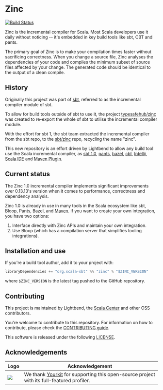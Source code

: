 Zinc
====

[![Build Status](https://ci.scala-lang.org/api/badges/sbt/zinc/status.svg)](https://ci.scala-lang.org/sbt/zinc)

Zinc is the incremental compiler for Scala. Most Scala developers use it daily
without noticing -- it's embedded in key build tools like sbt, CBT and pants.

The primary goal of Zinc is to make your compilation times faster without sacrificing
correctness. When you change a source file, Zinc analyses the dependencies of
your code and compiles the minimum subset of source files affected by your
change. The generated code should be identical to the output of a clean compile.

## History

[sbt]: https://github.com/sbt/sbt
[typesafehub/zinc]: https://github.com/typesafehub/zinc
[sbt/zinc]: https://github.com/sbt/zinc
[pants]: https://github.com/pantsbuild/pants
[CBT]: https://github.com/cvogt/cbt
[Intellij]: https://github.com/Jetbrains/intellij-scala
[Scala IDE]: https://github.com/scala-ide/scala-ide
[Maven Plugin]: https://github.com/random-maven/scalor-maven-plugin
[Bazel Rule]: https://github.com/higherkindness/rules_scala

Originally this project was part of [sbt][], referred to as the incremental compiler module of sbt.

To allow for build tools outside of sbt to use it, the project [typesafehub/zinc][] was created to re-export the
whole of sbt to utilise the incremental compiler module.

With the effort for sbt 1, the sbt team extracted the incremental compiler from the sbt repo, to the
[sbt/zinc][] repo, recycling the name "zinc".

This new repository is an effort driven by Lightbend to allow any build tool
use the Scala incremental compiler, as [sbt 1.0][sbt], [pants][], [bazel][Bazel Rule], [cbt][],
[Intellij][], [Scala IDE][] and [Maven Plugin][].

## Current status

The Zinc 1.0 incremental compiler implements significant improvements over
0.13.13's version when it comes to performance, correctness and dependency
analysis.

Zinc 1.0 is already in use in many tools in the Scala ecosystem like sbt,
Bloop, Pants, Bazel, and [Maven](https://github.com/random-maven/scalor-maven-plugin).
If you want to create your own integration, you have two options:

1. Interface directly with Zinc APIs and maintain your own integration.
2. Use Bloop (which has a compilation server that simplifies tooling integrations).

## Installation and use

If you're a build tool author, add it to your project with:

```scala
libraryDependencies += "org.scala-sbt" %% "zinc" % "$ZINC_VERSION"
```

where `$ZINC_VERSION` is the latest tag pushed to the GitHub repository.

## Contributing

This project is maintained by Lightbend, the [Scala Center](https://scala.epfl.ch)
and other OSS contributors.

You're welcome to contribute to this repository. For information on how to contribute,
please check the [CONTRIBUTING guide](CONTRIBUTING.md).

This software is released under the following [LICENSE](LICENSE).

## Acknowledgements

| Logo | Acknowledgement |
| ---- | -------------- |
| ![](https://www.yourkit.com/images/yklogo.png) | We thank [Yourkit](https://www.yourkit.com/) for supporting this open-source project with its full-featured profiler. |
